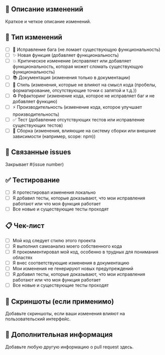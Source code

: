 ## 📝 Описание изменений
Краткое и четкое описание изменений.

## 🎯 Тип изменений
- [ ] 🐛 Исправление бага (не ломает существующую функциональность)
- [ ] ✨ Новая функция (добавляет функциональность)
- [ ] 💥 Критическое изменение (исправляет или добавляет функциональность, которая может сломать существующую функциональность)
- [ ] 📚 Документация (изменения только в документации)
- [ ] 🎨 Стиль (изменения, которые не влияют на смысл кода (пробелы, форматирование, отсутствующие точки с запятой и т.д.))
- [ ] ♻️ Рефакторинг (изменение кода, которое не исправляет баг и не добавляет функцию)
- [ ] ⚡ Производительность (изменение кода, которое улучшает производительность)
- [ ] ✅ Тест (добавление отсутствующих тестов или исправление существующих тестов)
- [ ] 🔧 Сборка (изменения, влияющие на систему сборки или внешние зависимости (например, scope: npm))

## 🔗 Связанные issues
Закрывает #(issue number)

## ✅ Тестирование
- [ ] Я протестировал изменения локально
- [ ] Я добавил тесты, которые доказывают, что мои исправления работают или что моя функция работает
- [ ] Все новые и существующие тесты проходят

## 📋 Чек-лист
- [ ] Мой код следует стилю этого проекта
- [ ] Я выполнил самоанализ моего собственного кода
- [ ] Я прокомментировал мой код, особенно в трудных для понимания областях
- [ ] Я внес соответствующие изменения в документацию
- [ ] Мои изменения не генерируют новых предупреждений
- [ ] Я добавил тесты, которые доказывают, что мои исправления работают или что моя функция работает
- [ ] Все новые и существующие тесты проходят

## 📸 Скриншоты (если применимо)
Добавьте скриншоты, если ваши изменения влияют на пользовательский интерфейс.

## 🔧 Дополнительная информация
Добавьте любую другую информацию о pull request здесь.














